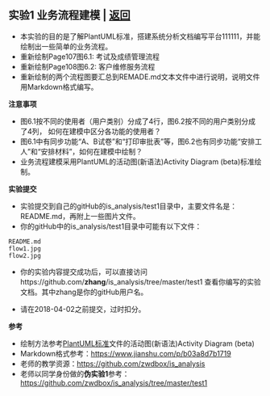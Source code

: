 ﻿<!-- markdownlint-disable MD033-->
<!-- 禁止MD033类型的警告 https://www.npmjs.com/package/markdownlint -->
## 实验1 业务流程建模 | [返回](./README.md)

- 本实验的目的是了解PlantUML标准，搭建系统分析文档编写平台111111，并能绘制出一些简单的业务流程。
- 重新绘制Page107图6.1: 考试及成绩管理流程 
- 重新绘制Page108图6.2: 客户维修服务流程
- 重新绘制的两个流程图要汇总到REMADE.md文本文件中进行说明，说明文件用Markdown格式编写。

<b>注意事项</b>

- 图6.1按不同的使用者（用户类别）分成了4行，图6.2按不同的用户类别分成了4列，
  如何在建模中区分各功能的使用者？
- 图6.1中有同步功能“A、B试卷”和“打印审批表”等，图6.2也有同步功能“安排工人”和“安排材料”，如何在建模中绘制？
- 业务流程建模采用PlantUML的活动图(新语法)Activity Diagram (beta)标准绘制。

<b>实验提交</b>

- 实验提交到自己的gitHub的is_analysis/test1目录中，主要文件名是：README.md，再附上一些图片文件。
- 你的gitHub中的is_analysis/test1目录中可能有以下文件：

``` filelist
README.md
flow1.jpg
flow2.jpg
```

- 你的实验内容提交成功后，可以直接访问https://github.com/<b>zhang</b>/is_analysis/tree/master/test1
查看你编写的实验文档。其中zhang是你的gitHub用户名。

- 请在2018-04-02之前提交，过时扣分。

<b>参考</b>

- 绘制方法参考[PlantUML标准](http://plantuml.com/activity-diagram-beta)文件的活动图(新语法)Activity Diagram (beta)
- Markdown格式参考：https://www.jianshu.com/p/b03a8d7b1719
- 老师的教学资源：https://github.com/zwdbox/is_analysis
- 老师以同学身份做的<b>伪实验1</b>参考：https://github.com/zwdbox/is_analysis/tree/master/test1
